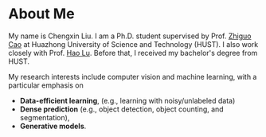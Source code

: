 # About Me

My name is Chengxin Liu. I am a Ph.D. student supervised by Prof. [Zhiguo Cao](https://scholar.google.com/citations?user=396o2BAAAAAJ) at Huazhong University of Science and Technology (HUST). 
I also work closely with Prof. [Hao Lu](https://scholar.google.com/citations?user=Ly2qWWgAAAAJ).
Before that, I received my bachelor's degree from HUST.

My research interests include computer vision and machine learning, with a particular emphasis on 
* **Data-efficient learning**, (e.g., learning with noisy/unlabeled data)
* **Dense prediction** (e.g., object detection, object counting, and segmentation),
* **Generative models**.

<br />
